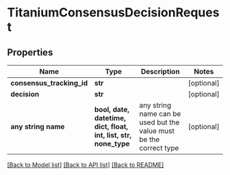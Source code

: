 # TitaniumConsensusDecisionRequest


## Properties
Name | Type | Description | Notes
------------ | ------------- | ------------- | -------------
**consensus_tracking_id** | **str** |  | [optional] 
**decision** | **str** |  | [optional] 
**any string name** | **bool, date, datetime, dict, float, int, list, str, none_type** | any string name can be used but the value must be the correct type | [optional]

[[Back to Model list]](../README.md#documentation-for-models) [[Back to API list]](../README.md#documentation-for-api-endpoints) [[Back to README]](../README.md)



